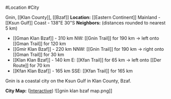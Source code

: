 #Location #City 


Gnin, [[Klan County]], [[Bzaf]]
**Location:** [[Eastern Continent]] Mainland - [[Ksun Gulf]] Coast - 138"E 30"S
**Neighbors:**  (distances rounded to nearest 5 km)
- [[Gman Klan Bzaf]] - 310 km NW: [[Gnin Trail]] for 190 km -> left onto [[Gman Trail]] for 120 km
- [[Gmir Klan Bzaf]] - 220 km NNW: [[Gnin Trail]] for 190 km -> right onto [[Gman Trail]] for 30 km
- [[Klan Klan Bzaf]] - 140 km E: [[Kfan Trail]] for 65 km -> left onto [[Der Route]] for 70 km
- [[Kfan Klan Bzaf]] - 165 km SSE: [[Kfan Trail]] for 165 km

Gnin is a coastal city on the Ksun Gulf in Klan County, Bzaf. 

**City Map:** ([Interactive](https://watabou.github.io/city-generator/?name=Gnin&population=10420&size=32&seed=4549369340223&river=0&coast=0&farms=1&citadel=0&urban_castle=0&hub=false&plaza=1&temple=0&walls=0&shantytown=0&gates=-1))
![[gnin klan bzaf map.png]]

